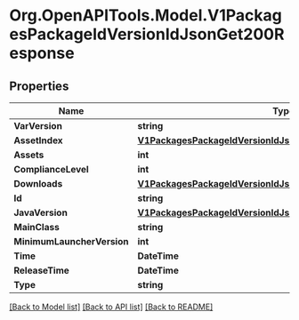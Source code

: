 # Org.OpenAPITools.Model.V1PackagesPackageIdVersionIdJsonGet200Response

## Properties

Name | Type | Description | Notes
------------ | ------------- | ------------- | -------------
**VarVersion** | **string** |  | [optional] 
**AssetIndex** | [**V1PackagesPackageIdVersionIdJsonGet200ResponseAssetIndex**](V1PackagesPackageIdVersionIdJsonGet200ResponseAssetIndex.md) |  | [optional] 
**Assets** | **int** |  | [optional] 
**ComplianceLevel** | **int** |  | [optional] 
**Downloads** | [**V1PackagesPackageIdVersionIdJsonGet200ResponseDownloads**](V1PackagesPackageIdVersionIdJsonGet200ResponseDownloads.md) |  | [optional] 
**Id** | **string** |  | [optional] 
**JavaVersion** | [**V1PackagesPackageIdVersionIdJsonGet200ResponseJavaVersion**](V1PackagesPackageIdVersionIdJsonGet200ResponseJavaVersion.md) |  | [optional] 
**MainClass** | **string** |  | [optional] 
**MinimumLauncherVersion** | **int** |  | [optional] 
**Time** | **DateTime** |  | [optional] 
**ReleaseTime** | **DateTime** |  | [optional] 
**Type** | **string** |  | [optional] 

[[Back to Model list]](../README.md#documentation-for-models) [[Back to API list]](../README.md#documentation-for-api-endpoints) [[Back to README]](../README.md)

